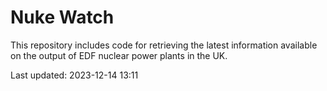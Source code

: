 # Nuke Watch

This repository includes code for retrieving the latest information available on the output of EDF nuclear power plants in the UK.

Last updated: 2023-12-14 13:11